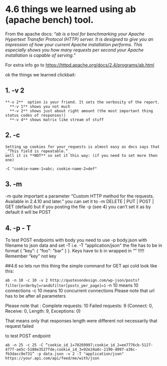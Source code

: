 # 4.6 things we learned using ab (apache bench)  tool.

From the apache docs: _“ab is a tool for benchmarking your Apache Hypertext Transfer Protocol (HTTP) server. It is designed to give you an impression of how your current Apache installation performs. This especially shows you how many requests per second your Apache installation is capable of serving.”_

For extra info go to https://httpd.apache.org/docs/2.4/programs/ab.html

ok the things we learned clickbait: 

##  1. -v 2  
    **-v 2**  option is your friend. It sets the verbosity of the report.  
	  **-v 1** shows you not much  
	  **-v 2** shows just about right amount (the most important thing status codes of responses!)  
	  **-v 4** shows matrix like stream of stuff 

## 2.  -c 
    Setting up cookies for your requests is almost easy as docs says that _“This field is repeatable.”_  
    well it is **NOT** so set it this way: (if you need to set more then one)

  ```-C "cookie-name-1=abc; cookie-name-2=def"```

## 3. -m 
  -m quite important a parameter  “Custom HTTP method for the requests. Available in 2.4.10 and later.”  you can set it to -m         DELETE | PUT | POST | GET (default)  but if you posting the file 
  -p (see 4) you can’t set it as by default it will be POST

## 4. -p - T
  To test POST endpoints with body you need to use -p body.json with filename to json data and set -T  i.e. -T  “application/json"  the file has to be in format { “key”:  {  “foo": “bar” } }. 
  Keys have to b in wrapped in “” !!!!! Remember “key” not key

##4.6 so lets run this thing the simple command for GET api cold look like this: 

```ab -n 10 -c 10 -v 2 http://quotesondesign.com/wp-json/posts?filter[orderby]=rand&filter[posts_per_page]=1```
-n 10 means 10 connections
-c 10 means 10 concurrent connections
Please note that url has to be after all parameters

Please note that :
Complete requests:      10
Failed requests:        9
   (Connect: 0, Receive: 0, Length: 9, Exceptions: 0)

That means only that responses length were different not necessarily that request failed 

to test POST endpoint 

```ab -n 25 -c 25 -C “cookie_id_1=70269997;cookie_id_2=ee7776cb-5127-477f-ae5c-5188e3527fde;cookie_id_3=92e24a8c-2190-4097-a36c-fb3dacc9e731” -p data.json -v 2 -T "application/json" https://your.api.com/api/feed/me/with/json```
